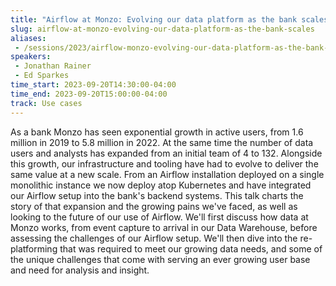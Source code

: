 ```yaml
---
title: "Airflow at Monzo: Evolving our data platform as the bank scales"
slug: airflow-at-monzo-evolving-our-data-platform-as-the-bank-scales
aliases:
 - /sessions/2023/airflow-monzo-evolving-our-data-platform-as-the-bank-scales
speakers:
 - Jonathan Rainer
 - Ed Sparkes
time_start: 2023-09-20T14:30:00-04:00
time_end: 2023-09-20T15:00:00-04:00
track: Use cases
---
```


As a bank Monzo has seen exponential growth in active users, from 1.6 million in 2019 to 5.8 million in 2022. At the same time the number of data users and analysts has expanded from an initial team of 4 to 132. Alongside this growth, our infrastructure and tooling have had to evolve to deliver the same value at a new scale. From an Airflow installation deployed on a single monolithic instance we now deploy atop Kubernetes and have integrated our Airflow setup into the bank's backend systems. This talk charts the story of that expansion and the growing pains we've faced, as well as looking to the future of our use of Airflow. We'll first discuss how data at Monzo works, from event capture to arrival in our Data Warehouse, before assessing the challenges of our Airflow setup. We'll then dive into the re-platforming that was required to meet our growing data needs, and some of the unique challenges that come with serving an ever growing user base and need for analysis and insight.